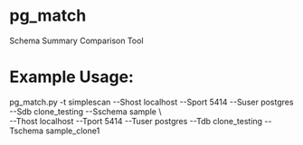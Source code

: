 # pg_match
Schema Summary Comparison Tool
# Example Usage:
pg_match.py -t simplescan --Shost localhost --Sport 5414 --Suser postgres --Sdb clone_testing --Sschema sample \\ <br/>
--Thost localhost --Tport 5414 --Tuser postgres --Tdb clone_testing --Tschema sample_clone1
